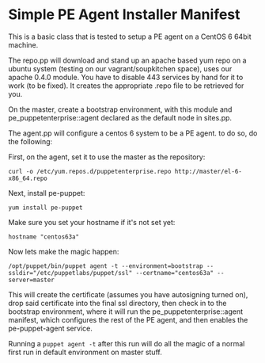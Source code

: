 Simple PE Agent Installer Manifest
=====================

This is a basic class that is tested to setup a PE agent on a CentOS 6 64bit machine.

The repo.pp will download and stand up an apache based yum repo on a ubuntu system (testing on our vagrant/soupkitchen space), uses our apache 0.4.0 module. You have to disable 443 services by hand for it to work (to be fixed). It creates the appropriate .repo file to be retrieved for you.

On the master, create a bootstrap environment, with this module and pe\_puppetenterprise::agent declared as the default node in sites.pp.

The agent.pp will configure a centos 6 system to be a PE agent. to do so, do the following:

First, on the agent, set it to use the master as the repository:

`curl -o /etc/yum.repos.d/puppetenterprise.repo http://master/el-6-x86_64.repo`

Next, install pe-puppet:

`yum install pe-puppet`

Make sure you set your hostname if it's not set yet:

`hostname "centos63a"`

Now lets make the magic happen:

`/opt/puppet/bin/puppet agent -t --environment=bootstrap --ssldir="/etc/puppetlabs/puppet/ssl" --certname="centos63a" --server=master`

This will create the certificate (assumes you have autosigning turned on), drop said certificate into the final ssl directory, then check in to the bootstrap environment, where it will run the pe\_puppetenterprise::agent manifest, which configures the rest of the PE agent, and then enables the pe-puppet-agent service.

Running a `puppet agent -t` after this run will do all the magic of a normal first run in default environment on master stuff.

